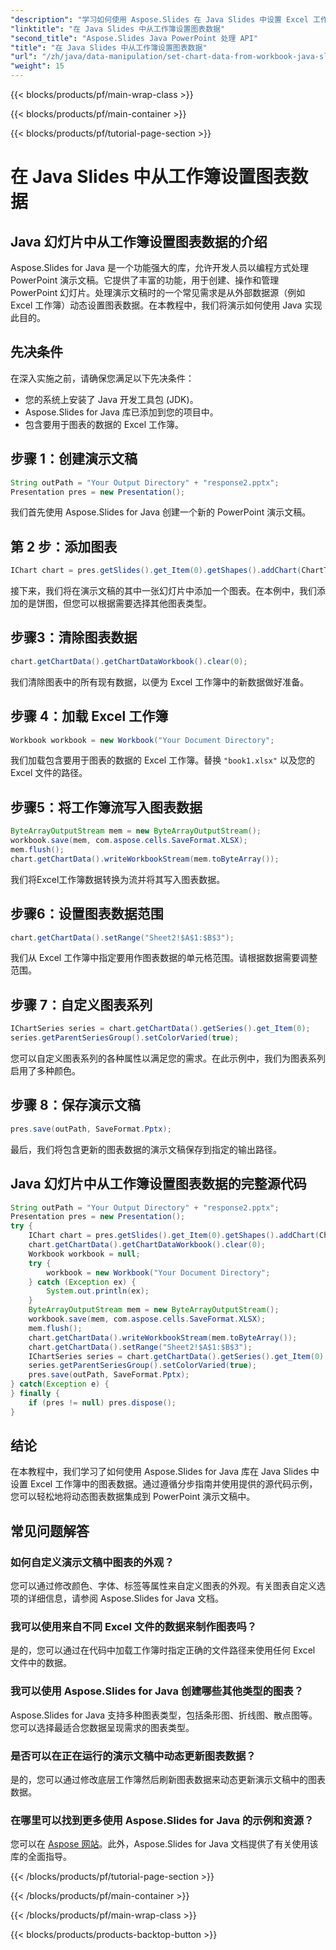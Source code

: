 ```yaml
---
"description": "学习如何使用 Aspose.Slides 在 Java Slides 中设置 Excel 工作簿中的图表数据。本指南包含动态演示文稿的代码示例，循序渐进。"
"linktitle": "在 Java Slides 中从工作簿设置图表数据"
"second_title": "Aspose.Slides Java PowerPoint 处理 API"
"title": "在 Java Slides 中从工作簿设置图表数据"
"url": "/zh/java/data-manipulation/set-chart-data-from-workbook-java-slides/"
"weight": 15
---
```


{{< blocks/products/pf/main-wrap-class >}}

{{< blocks/products/pf/main-container >}}

{{< blocks/products/pf/tutorial-page-section >}}

# 在 Java Slides 中从工作簿设置图表数据


## Java 幻灯片中从工作簿设置图表数据的介绍

Aspose.Slides for Java 是一个功能强大的库，允许开发人员以编程方式处理 PowerPoint 演示文稿。它提供了丰富的功能，用于创建、操作和管理 PowerPoint 幻灯片。处理演示文稿时的一个常见需求是从外部数据源（例如 Excel 工作簿）动态设置图表数据。在本教程中，我们将演示如何使用 Java 实现此目的。

## 先决条件

在深入实施之前，请确保您满足以下先决条件：

- 您的系统上安装了 Java 开发工具包 (JDK)。
- Aspose.Slides for Java 库已添加到您的项目中。
- 包含要用于图表的数据的 Excel 工作簿。

## 步骤 1：创建演示文稿

```java
String outPath = "Your Output Directory" + "response2.pptx";
Presentation pres = new Presentation();
```

我们首先使用 Aspose.Slides for Java 创建一个新的 PowerPoint 演示文稿。

## 第 2 步：添加图表

```java
IChart chart = pres.getSlides().get_Item(0).getShapes().addChart(ChartType.Pie, 50, 50, 500, 400);
```

接下来，我们将在演示文稿的其中一张幻灯片中添加一个图表。在本例中，我们添加的是饼图，但您可以根据需要选择其他图表类型。

## 步骤3：清除图表数据

```java
chart.getChartData().getChartDataWorkbook().clear(0);
```

我们清除图表中的所有现有数据，以便为 Excel 工作簿中的新数据做好准备。

## 步骤 4：加载 Excel 工作簿

```java
Workbook workbook = new Workbook("Your Document Directory";
```

我们加载包含要用于图表的数据的 Excel 工作簿。替换 `"book1.xlsx"` 以及您的 Excel 文件的路径。

## 步骤5：将工作簿流写入图表数据

```java
ByteArrayOutputStream mem = new ByteArrayOutputStream();
workbook.save(mem, com.aspose.cells.SaveFormat.XLSX);
mem.flush();
chart.getChartData().writeWorkbookStream(mem.toByteArray());
```

我们将Excel工作簿数据转换为流并将其写入图表数据。

## 步骤6：设置图表数据范围

```java
chart.getChartData().setRange("Sheet2!$A$1:$B$3");
```

我们从 Excel 工作簿中指定要用作图表数据的单元格范围。请根据数据需要调整范围。

## 步骤 7：自定义图表系列

```java
IChartSeries series = chart.getChartData().getSeries().get_Item(0);
series.getParentSeriesGroup().setColorVaried(true);
```

您可以自定义图表系列的各种属性以满足您的需求。在此示例中，我们为图表系列启用了多种颜色。

## 步骤 8：保存演示文稿

```java
pres.save(outPath, SaveFormat.Pptx);
```

最后，我们将包含更新的图表数据的演示文稿保存到指定的输出路径。

## Java 幻灯片中从工作簿设置图表数据的完整源代码

```java
String outPath = "Your Output Directory" + "response2.pptx";
Presentation pres = new Presentation();
try {
	IChart chart = pres.getSlides().get_Item(0).getShapes().addChart(ChartType.Pie, 50, 50, 500, 400);
	chart.getChartData().getChartDataWorkbook().clear(0);
	Workbook workbook = null;
	try {
		workbook = new Workbook("Your Document Directory";
	} catch (Exception ex) {
		System.out.println(ex);
	}
	ByteArrayOutputStream mem = new ByteArrayOutputStream();
	workbook.save(mem, com.aspose.cells.SaveFormat.XLSX);
	mem.flush();
	chart.getChartData().writeWorkbookStream(mem.toByteArray());
	chart.getChartData().setRange("Sheet2!$A$1:$B$3");
	IChartSeries series = chart.getChartData().getSeries().get_Item(0);
	series.getParentSeriesGroup().setColorVaried(true);
	pres.save(outPath, SaveFormat.Pptx);
} catch(Exception e) {
} finally {
	if (pres != null) pres.dispose();
}
```

## 结论

在本教程中，我们学习了如何使用 Aspose.Slides for Java 库在 Java Slides 中设置 Excel 工作簿中的图表数据。通过遵循分步指南并使用提供的源代码示例，您可以轻松地将动态图表数据集成到 PowerPoint 演示文稿中。

## 常见问题解答

### 如何自定义演示文稿中图表的外观？

您可以通过修改颜色、字体、标签等属性来自定义图表的外观。有关图表自定义选项的详细信息，请参阅 Aspose.Slides for Java 文档。

### 我可以使用来自不同 Excel 文件的数据来制作图表吗？

是的，您可以通过在代码中加载工作簿时指定正确的文件路径来使用任何 Excel 文件中的数据。

### 我可以使用 Aspose.Slides for Java 创建哪些其他类型的图表？

Aspose.Slides for Java 支持多种图表类型，包括条形图、折线图、散点图等。您可以选择最适合您数据呈现需求的图表类型。

### 是否可以在正在运行的演示文稿中动态更新图表数据？

是的，您可以通过修改底层工作簿然后刷新图表数据来动态更新演示文稿中的图表数据。

### 在哪里可以找到更多使用 Aspose.Slides for Java 的示例和资源？

您可以在 [Aspose 网站](https://www.aspose.com/)。此外，Aspose.Slides for Java 文档提供了有关使用该库的全面指导。

{{< /blocks/products/pf/tutorial-page-section >}}

{{< /blocks/products/pf/main-container >}}

{{< /blocks/products/pf/main-wrap-class >}}

{{< blocks/products/products-backtop-button >}}